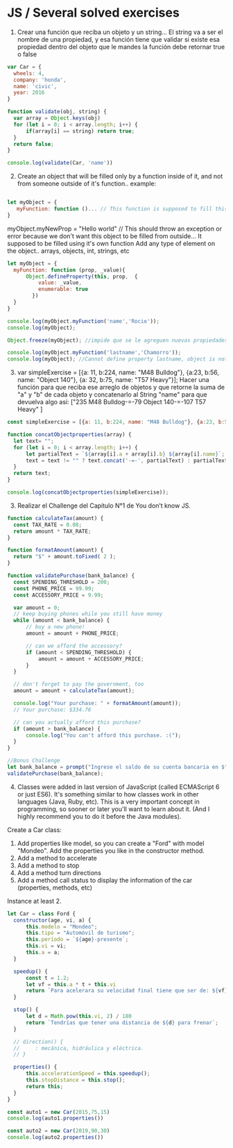# JS / Several solved exercises
1. Crear una función que reciba un objeto y un string…
El string va a ser el nombre de una propiedad, y 
esa función tiene que validar si existe esa propiedad dentro del objeto que le mandes
la función debe retornar true o false
  ```js
  var Car = {
    wheels: 4,
    company: 'honda',
    name: 'civic',
    year: 2016
}

function validate(obj, string) {
    var array = Object.keys(obj)
    for (let i = 0; i < array.length; i++) {
        if(array[i] == string) return true;
    }
    return false;
}

console.log(validate(Car, 'name'))
  ```
2. Create an object that will be filled only by a function inside of it, 
and not from someone outside of it's function.. example:
 ```js

let myObject = {
    myFunction: function ()... // This function is supposed to fill this object
}
  ```
 myObject.myNewProp = "Hello world" // This should throw an exception or error because we don't want this object to be filled from outside... 
It supposed to be filled using it's own function
Add any type of element on the object.. arrays, objects, int, strings, etc
  ```js
let myObject = {
    myFunction: function (prop, _value){
        Object.defineProperty(this, prop,  {
            value: _value,
            enumerable: true
          })
    }
}

console.log(myObject.myFunction('name','Rocio'));
console.log(myObject);

Object.freeze(myObject); //impide que se le agreguen nuevas propiedades,..etc.

console.log(myObject.myFunction('lastname','Chamorro'));
console.log(myObject); //Cannot define property lastname, object is not extensible
  ```
3. var simpleExercise = [{a: 11, b:224, name: "M48 Bulldog"}, {a:23, b:56, name: "Object 140"}, {a: 32, b:75, name: "T57 Heavy"}];
Hacer una función para que reciba ese arreglo de objetos
y que retorne la suma de "a" y "b" de cada objeto y concatenarlo 
al String "name" para que devuelva algo así:
["235 M48 Bulldog-=-79 Object 140-=-107 T57 Heavy" ]
  ```js
  const simpleExercise = [{a: 11, b:224, name: "M48 Bulldog"}, {a:23, b:56, name: "Object 140"}, {a: 32, b:75, name: "T57 Heavy"}];

function concatObjectproperties(array) {
    let text= "";
    for (let i = 0; i < array.length; i++) {
        let partialText = `${array[i].a + array[i].b} ${array[i].name}`;
        text = text != "" ? text.concat('-=-', partialText) : partialText;
    }
    return text;
}

console.log(concatObjectproperties(simpleExercise));
  ```
3.  Realizar el Challenge del Capítulo N°1 de You don’t know JS.
  ```js
  function calculateTax(amount) {
    const TAX_RATE = 0.08;
	return amount * TAX_RATE;
}

function formatAmount(amount) {
	return "$" + amount.toFixed( 2 );
}

function validatePurchase(bank_balance) {
    const SPENDING_THRESHOLD = 200;
    const PHONE_PRICE = 99.99;
    const ACCESSORY_PRICE = 9.99;

    var amount = 0;
    // keep buying phones while you still have money
    while (amount < bank_balance) {
        // buy a new phone!
        amount = amount + PHONE_PRICE;

        // can we afford the accessory?
        if (amount < SPENDING_THRESHOLD) {
            amount = amount + ACCESSORY_PRICE;
        }
    }

    // don't forget to pay the government, too
    amount = amount + calculateTax(amount);

    console.log("Your purchase: " + formatAmount(amount));
    // Your purchase: $334.76

    // can you actually afford this purchase?
    if (amount > bank_balance) {
        console.log("You can't afford this purchase. :(");
    }
}

//Bonus Challenge
let bank_balance = prompt("Ingrese el saldo de su cuenta bancaria en $");
validatePurchase(bank_balance);

  ```
4.  Classes were added in last version of JavaScript (called ECMAScript 6 or just ES6). It's something similar to how classes work in other languages (Java, Ruby, etc). This is a 	very important concept in programming, so sooner or later you'll want to learn about it. (And I highly recommend you to do it before the Java modules).


Create a  Car class:

1) Add properties like model, so you can create a "Ford" with model "Mondeo". Add the properties you like in the constructor method.
2) Add a method to accelerate
3) Add a method to stop
4) Add a method turn directions
5) Add a method call status to display the information of the car (properties, methods, etc)

Instance at least 2.
  ```js
  let Car = class Ford {
    constructor(age, vi, a) {
        this.modelo = "Mondeo";
        this.tipo = "Automóvil de turismo";
        this.período = `${age}-presente`;
        this.vi = vi;
        this.a = a;
    }

    speedup() {
        const t = 1.2;
        let vf = this.a * t + this.vi
        return `Para acelerara su velocidad final tiene que ser de: ${vf}`;
    }

    stop() {
        let d = Math.pow(this.vi, 2) / 180
        return `Tendrías que tener una distancia de ${d} para frenar`;
    }

    // direction() {
    //     : mecánica, hidráulica y eléctrica.
    // }

    properties() {
        this.accelerationSpeed = this.speedup();
        this.stopDistance = this.stop();
        return this;
    }
}

const auto1 = new Car(2015,75,15)
console.log(auto1.properties())

const auto2 = new Car(2019,90,30)
console.log(auto2.properties())

  ```

